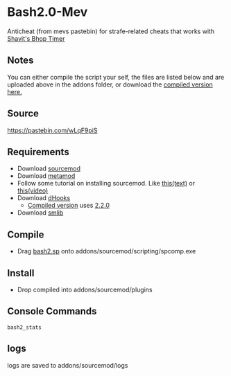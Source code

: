 # Bash2.0-Mev
Anticheat (from mevs pastebin) for strafe-related cheats that works with [Shavit's Bhop Timer](https://github.com/shavitush/bhoptimer)

## Notes
You can either compile the script your self, the files are listed below and are uploaded above in the addons folder, or download the [compiled version here.](https://github.com/isteinbrook/bash2/blob/master/bash2.smx)

## Source
https://pastebin.com/wLqF9piS

## Requirements
* Download [sourcemod](https://www.sourcemod.net/downloads.php?branch=stable)
* Download [metamod](http://sourcemm.net/downloads.php?branch=stable)
* Follow some tutorial on installing sourcemod. Like [this(text)](https://wiki.alliedmods.net/Installing_SourceMod) or [this(video)](https://www.youtube.com/watch?v=7tz7XCvg75s)
* Download [dHooks](https://forums.alliedmods.net/showthread.php?t=180114)
  * [Compiled version](https://github.com/isteinbrook/bash2/blob/master/bash2.smx) uses [2.2.0](http://users.alliedmods.net/~drifter/builds/dhooks/2.2/dhooks-2.2.0-hg126-linux.tar.gz)
* Download [smlib](https://github.com/splewis/smlib)

## Compile
* Drag [bash2.sp](https://github.com/isteinbrook/bash2/blob/master/bash2.sp) onto addons/sourcemod/scripting/spcomp.exe

## Install
* Drop compiled into addons/sourcemod/plugins

## Console Commands
```bash2_stats```

## logs
logs are saved to addons/sourcemod/logs
